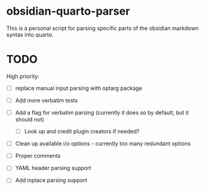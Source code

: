 # obsidian-quarto-parser

This is a personal script for parsing specific parts of the obsidian markdown syntax into quarto.

# TODO

High priority:
- [ ] replace manual input parsing with optarg package
- [ ] Add more verbatim tests

- [ ] Add a flag for verbatim parsing (currently it does so by default, but it should not)
    - [ ] Look up and credit plugin creators if needed?
- [ ] Clean up available i/o options - currently too many redundant options
- [ ] Proper comments
- [ ] YAML header parsing support
- [ ] Add inplace parsing support
